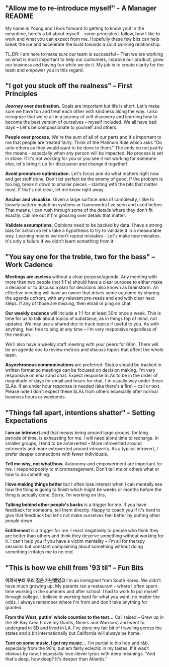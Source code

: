 ## "Allow me to re-introduce myself" - A Manager README

My name is Young and I look forward to getting to know you! In the meantime, here's a bit about myself – some principles I follow, how I like to work and what you can expect from me. Hopefully these few bits can help break the ice and accelerate the build towards a solid working relationship.

TL;DR: I am here to make sure our team is successful – That we are working on what is most important to help our customers, improve our product, grow our business and having fun while we do it. My job is to create clarity for the team and empower you in this regard.

## "I got you stuck off the realness" – First Principles

**Journey over destination.** Goals are important but life is short. Let's make sure we have fun and treat each other with kindness along the way. I also recognize that we're all in a journey of self discovery and learning how to become the best version of ourselves – myself included. We all have bad days – Let's be compassionate to yourself and others.

**People over process.** We're the sum of all of our parts and it's important to me that people are treated fairly. Think of the Platinum Rule which asks "Do unto others as they would want to be done to them." The ends do not justify the means - especially when any person will be impacted. No process is set in stone. If it's not working for you or you see it not working for someone else, let's bring it up for discussion and change it together!

**Avoid premature optimization.** Let's focus and do what matters right now and get stuff done. Don't let perfect be the enemy of good. If the problem is too big, break it down to smaller pieces - starting with the bits that matter most. If that's not clear, let me know right away.

**Anchor and visualize.** Given a large surface area of complexity, I like to loosely pattern match on systems or frameworks I've seen and used before. That means, I can rush through some of the details where they don't fit exactly. Call me out if I'm glossing over details that matter.

**Validate assumptions.** Opinions need to be backed by data. I have a strong bias for action so let's take a hypothesis to try to validate it in a measurable way. Learning means we don't repeat mistakes - Let's make new mistakes. It's only a failure if we didn't learn something from it.

## "You say one for the treble, two for the bass" – Work Cadence

**Meetings are useless** without a clear purpose/agenda. Any meeting with more than two people (not 1:1's) should have a clear purpose to either make a decision or to discuss a plan for decisions also known as brainstorm. An effective meeting will have an owner that drives some outcome by sharing the agenda upfront, with any relevant pre-reads and end with clear next steps. If any of those are missing, then email or ping on chat.

**Our weekly cadence** will include a 1:1 for at least 30m once a week. This is time for us to talk about topics of substance, as in things top of mind, not updates. We may use a shared doc to track topics if useful to you. As with anything, feel free to ping at any time – I'm very responsive regardless of the medium.

We'll also have a weekly staff meeting with your peers for 60m. There will be an agenda doc to review metrics and discuss topics that affect the whole team.

**Asynchronous communications** are preferred. Status should be tracked in written format so meetings can be focused on decision making. I'm very responsive on email and chat. Expect response SLAs to be in the order of magnitude of days for email and hours for chat. I'm usually way under those SLAs. If an under hour response is needed (aka there's a fire) – call or text. Please note I don't expect these SLAs from others especially after normal business hours or weekends. 

## "Things fall apart, intentions shatter" – Setting Expectations

**I am an introvert** and that means being around large groups, for long periods of time, is exhausting for me. I will need alone time to recharge. In smaller groups, I tend to be ambiverted – More introverted around extroverts and more extroverted around introverts. As a typical introvert, I prefer deeper connections with fewer individuals.

**Tell me why, not what/how.** Autonomy and empowerment are important for me. I respond poorly to micromanagement. Don't tell me or others what or how to do something. 

**I love making things better** but I often lose interest when I can mentally see how the thing is going to finish which might be weeks or months before the thing is actually done.  Sorry. I’m working on this.

**Talking behind other people's backs** is a trigger for me. If you have feedback for someone, tell them directly. Happy to coach you if it's hard to give that feedback but let's not make ourselves feel better by putting other people down. 

**Entitlement** is a trigger for me. I react negatively to people who think they are better than others and think they deserve something without working for it. I can't help you if you have a victim mentality – I'm all for therapy sessions but constant complaining about something without doing something irritates me to no end. 

## "This is how we chill from '93 til" – Fun Bits

**어려서부터 우리 집은 가난했었고** I'm an immigrant from South Korea. We didn't have much growing up. My parents ran a restaurant - where I often spent time working in the summers and after school. I had to work to put myself through college. I believe in working hard for what you want, no matter the odds. I always remember where I'm from and don't take anything for granted.

**From the West, puttin' whole counties to the test...** Cali raised – Grew up in the SF Bay Area (Love my Giants, Niners and Warriors) and went to undergrad in SD and lived in LA. I've done my fair bit of traveling across the states and a bit internationally but California will always be home.

**Turn on some music, I got my music...** I'm partial to hip hop and r&b, especially from the 90's, but am fairly eclectic in my tastes. If it was't obvious by now, I especially love clever lyrics with deep meanings. "And that's deep, how deep? It's deeper than Atlantis."